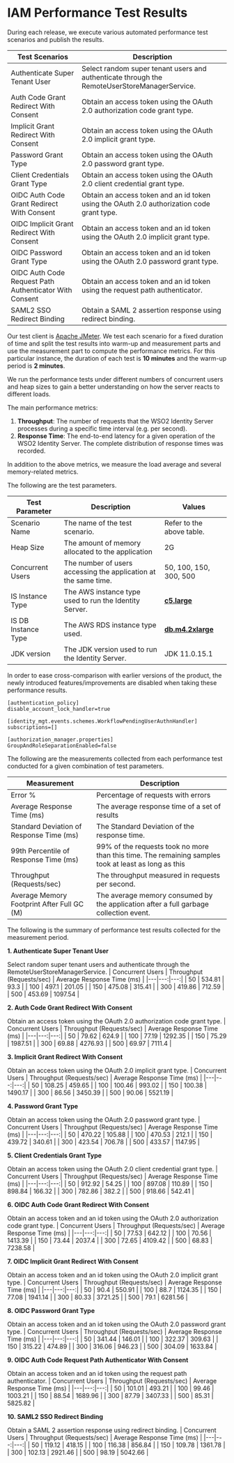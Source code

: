 # IAM Performance Test Results

During each release, we execute various automated performance test scenarios and publish the results.

| Test Scenarios | Description |
| --- | --- |
| Authenticate Super Tenant User | Select random super tenant users and authenticate through the RemoteUserStoreManagerService. |
| Auth Code Grant Redirect With Consent | Obtain an access token using the OAuth 2.0 authorization code grant type. |
| Implicit Grant Redirect With Consent | Obtain an access token using the OAuth 2.0 implicit grant type. |
| Password Grant Type | Obtain an access token using the OAuth 2.0 password grant type. |
| Client Credentials Grant Type | Obtain an access token using the OAuth 2.0 client credential grant type. |
| OIDC Auth Code Grant Redirect With Consent | Obtain an access token and an id token using the OAuth 2.0 authorization code grant type. |
| OIDC Implicit Grant Redirect With Consent | Obtain an access token and an id token using the OAuth 2.0 implicit grant type. |
| OIDC Password Grant Type | Obtain an access token and an id token using the OAuth 2.0 password grant type. |
| OIDC Auth Code Request Path Authenticator With Consent | Obtain an access token and an id token using the request path authenticator. |
| SAML2 SSO Redirect Binding | Obtain a SAML 2 assertion response using redirect binding. |

Our test client is [Apache JMeter](https://jmeter.apache.org/index.html). We test each scenario for a fixed duration of
time and split the test results into warm-up and measurement parts and use the measurement part to compute the
performance metrics. For this particular instance, the duration of each test is **10 minutes** and the warm-up period is **2 minutes**.

We run the performance tests under different numbers of concurrent users and heap sizes to gain a better understanding on how the server reacts to different loads.

The main performance metrics:

1. **Throughput**: The number of requests that the WSO2 Identity Server processes during a specific time interval (e.g. per second).
2. **Response Time**: The end-to-end latency for a given operation of the WSO2 Identity Server. The complete distribution of response times was recorded.

In addition to the above metrics, we measure the load average and several memory-related metrics.

The following are the test parameters.

| Test Parameter | Description | Values |
| --- | --- | --- |
| Scenario Name | The name of the test scenario. | Refer to the above table. |
| Heap Size | The amount of memory allocated to the application | 2G |
| Concurrent Users | The number of users accessing the application at the same time. | 50, 100, 150, 300, 500 |
| IS Instance Type | The AWS instance type used to run the Identity Server. | [**c5.large**](https://aws.amazon.com/ec2/instance-types/) |
| IS DB Instance Type | The AWS RDS instance type used. | [**db.m4.2xlarge**](https://aws.amazon.com/rds/instance-types/) |
| JDK version | The JDK version used to run the Identity Server. | JDK 11.0.15.1  |

In order to ease cross-comparison with earlier versions of the product, the newly introduced features/improvements are disabled when taking these performance results.

```
[authentication_policy]
disable_account_lock_handler=true

[identity_mgt.events.schemes.WorkflowPendingUserAuthnHandler]
subscriptions=[]

[authorization_manager.properties]
GroupAndRoleSeparationEnabled=false
```

The following are the measurements collected from each performance test conducted for a given combination of
test parameters.

| Measurement | Description |
| --- | --- |
| Error % | Percentage of requests with errors |
| Average Response Time (ms) | The average response time of a set of results |
| Standard Deviation of Response Time (ms) | The Standard Deviation of the response time. |
| 99th Percentile of Response Time (ms) | 99% of the requests took no more than this time. The remaining samples took at least as long as this |
| Throughput (Requests/sec) | The throughput measured in requests per second. |
| Average Memory Footprint After Full GC (M) | The average memory consumed by the application after a full garbage collection event. |

The following is the summary of performance test results collected for the measurement period.



**1. Authenticate Super Tenant User**

Select random super tenant users and authenticate through the RemoteUserStoreManagerService.
|  Concurrent Users | Throughput (Requests/sec) | Average Response Time (ms) |
|---|---:|---:|
|  50 | 534.81 | 93.3 |
|  100 | 497.1 | 201.05 |
|  150 | 475.08 | 315.41 |
|  300 | 419.86 | 712.59 |
|  500 | 453.69 | 1097.54 |

**2. Auth Code Grant Redirect With Consent**

Obtain an access token using the OAuth 2.0 authorization code grant type.
|  Concurrent Users | Throughput (Requests/sec) | Average Response Time (ms) |
|---|---:|---:|
|  50 | 79.62 | 624.9 |
|  100 | 77.19 | 1292.35 |
|  150 | 75.29 | 1987.51 |
|  300 | 69.88 | 4276.93 |
|  500 | 69.97 | 7111.4 |

**3. Implicit Grant Redirect With Consent**

Obtain an access token using the OAuth 2.0 implicit grant type.
|  Concurrent Users | Throughput (Requests/sec) | Average Response Time (ms) |
|---|---:|---:|
|  50 | 108.25 | 459.65 |
|  100 | 100.46 | 993.02 |
|  150 | 100.38 | 1490.17 |
|  300 | 86.56 | 3450.39 |
|  500 | 90.06 | 5521.19 |

**4. Password Grant Type**

Obtain an access token using the OAuth 2.0 password grant type.
|  Concurrent Users | Throughput (Requests/sec) | Average Response Time (ms) |
|---|---:|---:|
|  50 | 470.22 | 105.88 |
|  100 | 470.53 | 212.1 |
|  150 | 439.72 | 340.61 |
|  300 | 423.54 | 706.78 |
|  500 | 433.57 | 1147.95 |

**5. Client Credentials Grant Type**

Obtain an access token using the OAuth 2.0 client credential grant type.
|  Concurrent Users | Throughput (Requests/sec) | Average Response Time (ms) |
|---|---:|---:|
|  50 | 912.92 | 54.25 |
|  100 | 897.08 | 110.89 |
|  150 | 898.84 | 166.32 |
|  300 | 782.86 | 382.2 |
|  500 | 918.66 | 542.41 |

**6. OIDC Auth Code Grant Redirect With Consent**

Obtain an access token and an id token using the OAuth 2.0 authorization code grant type.
|  Concurrent Users | Throughput (Requests/sec) | Average Response Time (ms) |
|---|---:|---:|
|  50 | 77.53 | 642.12 |
|  100 | 70.56 | 1413.39 |
|  150 | 73.44 | 2037.4 |
|  300 | 72.65 | 4109.42 |
|  500 | 68.83 | 7238.58 |

**7. OIDC Implicit Grant Redirect With Consent**

Obtain an access token and an id token using the OAuth 2.0 implicit grant type.
|  Concurrent Users | Throughput (Requests/sec) | Average Response Time (ms) |
|---|---:|---:|
|  50 | 90.4 | 550.91 |
|  100 | 88.7 | 1124.35 |
|  150 | 77.08 | 1941.14 |
|  300 | 80.33 | 3721.25 |
|  500 | 79.1 | 6281.56 |

**8. OIDC Password Grant Type**

Obtain an access token and an id token using the OAuth 2.0 password grant type.
|  Concurrent Users | Throughput (Requests/sec) | Average Response Time (ms) |
|---|---:|---:|
|  50 | 341.44 | 146.01 |
|  100 | 322.37 | 309.63 |
|  150 | 315.22 | 474.89 |
|  300 | 316.06 | 946.23 |
|  500 | 304.09 | 1633.84 |

**9. OIDC Auth Code Request Path Authenticator With Consent**

Obtain an access token and an id token using the request path authenticator.
|  Concurrent Users | Throughput (Requests/sec) | Average Response Time (ms) |
|---|---:|---:|
|  50 | 101.01 | 493.21 |
|  100 | 99.46 | 1003.21 |
|  150 | 88.54 | 1689.96 |
|  300 | 87.79 | 3407.33 |
|  500 | 85.31 | 5825.82 |

**10. SAML2 SSO Redirect Binding**

Obtain a SAML 2 assertion response using redirect binding.
|  Concurrent Users | Throughput (Requests/sec) | Average Response Time (ms) |
|---|---:|---:|
|  50 | 119.12 | 418.15 |
|  100 | 116.38 | 856.84 |
|  150 | 109.78 | 1361.78 |
|  300 | 102.13 | 2921.46 |
|  500 | 98.19 | 5042.66 |
